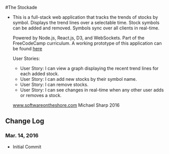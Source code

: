 #The Stockade
  * This is a full-stack web application that tracks the trends of stocks by symbol.
    Displays the trend lines over a selectable time. Stock symbols can be added and removed.
    Symbols sync over all clients in real-time.

    Powered by Node.js, React.js, D3, and WebSockets. Part of the FreeCodeCamp curriculum.
    A working prototype of this application can be found [here](http://the-stockade.herokuapp.com)

    User Stories:
      * User Story: I can view a graph displaying the recent trend lines for each added stock.
      * User Story: I can add new stocks by their symbol name.
      * User Story: I can remove stocks.
      * User Story: I can see changes in real-time when any other user adds or removes a stock.

    www.softwareontheshore.com
    Michael Sharp 2016

## Change Log

### Mar. 14, 2016
  * Initial Commit
